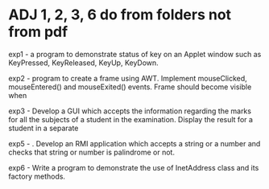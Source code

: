 # ADJ 1, 2, 3, 6 do from folders not from pdf

exp1 -  a program to demonstrate status of key on an Applet window such as KeyPressed, KeyReleased, KeyUp, KeyDown. <br>


exp2 - program to create a frame using AWT. Implement mouseClicked, mouseEntered() and mouseExited() events. Frame should become visible when <br>


exp3 - Develop a GUI which accepts the information regarding the marks for all the subjects of a student in the examination. Display the result for a student in a separate<br>


exp5 - . Develop an RMI application which accepts a string or a number and checks that string or number is palindrome or not.

exp6 - Write a program to demonstrate the use of InetAddress class and its factory methods.
